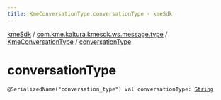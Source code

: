 ```yaml
---
title: KmeConversationType.conversationType - kmeSdk
---
```


[kmeSdk](../../index.html) / [com.kme.kaltura.kmesdk.ws.message.type](../index.html) / [KmeConversationType](index.html) / [conversationType](./conversation-type.html)

# conversationType

`@SerializedName("conversation_type") val conversationType: `[`String`](https://kotlinlang.org/api/latest/jvm/stdlib/kotlin/-string/index.html)